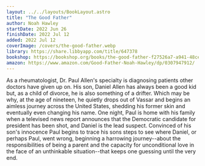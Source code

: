 ```yaml
---
layout: ../../layouts/BookLayout.astro
title: "The Good Father"
author: Noah Hawley
startDate: 2022 Jun 26
finishDate: 2022 Jul 12
added: 2022 Jul 12
coverImage: /covers/the-good-father.webp
library: https://share.libbyapp.com/title/647378
bookshop: https://bookshop.org/books/the-good-father-f27526a7-a941-48ce-a8a0-5d9e14946760/9780307947918
amazon: https://www.amazon.com/Good-Father-Noah-Hawley/dp/0307947912/
---
```


As a rheumatologist, Dr. Paul Allen's specialty is diagnosing patients other doctors have given up on. His son, Daniel Allen has always been a good kid but, as a child of divorce, he is also something of a drifter. Which may be why, at the age of nineteen, he quietly drops out of Vassar and begins an aimless journey across the United States, shedding his former skin and eventually even changing his name. One night, Paul is home with his family when a televised news report announces that the Democratic candidate for president has been shot, and Daniel is the lead suspect. Convinced of his son's innocence Paul begins to trace his sons steps to see where Daniel, or perhaps Paul, went wrong, beginning a harrowing journey--about the responsibilities of being a parent and the capacity for unconditional love in the face of an unthinkable situation--that keeps one guessing until the very end.

<!-- ### Notes & Highlights -->
